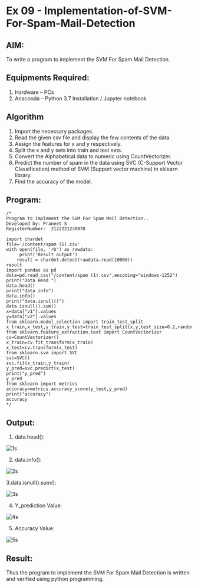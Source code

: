 # Ex 09 -  Implementation-of-SVM-For-Spam-Mail-Detection
## AIM:
To write a program to implement the SVM For Spam Mail Detection.
## Equipments Required:
1. Hardware – PCs
2. Anaconda – Python 3.7 Installation / Jupyter notebook

## Algorithm

1. Import the necessary packages.
2. Read the given csv file and display the few contents of the data.
3. Assign the features for x and y respectively.
4. Split the x and y sets into train and test sets.
5. Convert the Alphabetical data to numeric using CountVectorizer.
6. Predict the number of spam in the data using SVC (C-Support Vector Classification) method of SVM (Support vector machine) in sklearn library.
7. Find the accuracy of the model.


## Program:
```
/*
Program to implement the SVM For Spam Mail Detection..
Developed by: Praneet S
RegisterNumber:  2122221230078

import chardet
file='/content/spam (1).csv'
with open(file, 'rb') as rawdata:
     print('Result output')
    result = chardet.detect(rawdata.read(10000))
result
import pandas as pd
data=pd.read_csv("/content/spam (1).csv",encoding="windows-1252")
print("Data Head ")
data.head()
print("data info")
data.info()
print("data.isnull()")
data.isnull().sum()
x=data["v1"].values
y=data["v2"].values
from sklearn.model_selection import train_test_split
x_train,x_test,y_train,y_test=train_test_split(x,y,test_size=0.2,random_state=0)
from sklearn.feature_extraction.text import CountVectorizer 
cv=CountVectorizer()
x_train=cv.fit_transform(x_train)
x_test=cv.transform(x_test)
from sklearn.svm import SVC
svc=SVC()
svc.fit(x_train,y_train)
y_pred=svc.predict(x_test)
print("y_pred")
y_pred
from sklearn import metrics
accuracy=metrics.accuracy_score(y_test,y_pred)
print("accuracy")
accuracy
*/
```

## Output:

1. data.head():

![1s](https://github.com/souvik798/Implementation-of-SVM-For-Spam-Mail-Detection/assets/94752764/6f6e0a91-e552-4bb1-82c8-9da1b7f08bb5)

2. data.info():

![2s](https://github.com/souvik798/Implementation-of-SVM-For-Spam-Mail-Detection/assets/94752764/37170388-6ea4-41ad-9c2b-29dd8de02332)

3.data.isnull().sum():

![3s](https://github.com/souvik798/Implementation-of-SVM-For-Spam-Mail-Detection/assets/94752764/f2ed53ea-ebdc-4450-9d9d-baea83097aec)



4. Y_prediction Value:
   
![4s](https://github.com/souvik798/Implementation-of-SVM-For-Spam-Mail-Detection/assets/94752764/eeeb19ba-2576-467b-83fe-209463e56008)



5. Accuracy Value:

![5s](https://github.com/souvik798/Implementation-of-SVM-For-Spam-Mail-Detection/assets/94752764/bef25bab-42a9-43e0-954f-af61e7d8267b)




## Result:
Thus the program to implement the SVM For Spam Mail Detection is written and verified using python programming.
